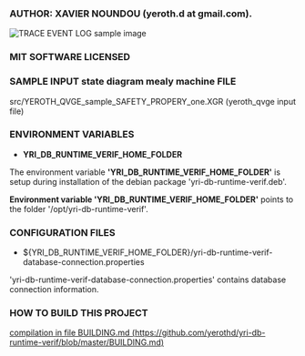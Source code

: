 
### AUTHOR: XAVIER NOUNDOU (yeroth.d at gmail.com).


![TRACE EVENT LOG sample image](https://github.com/yerothd/yri-db-runtime-verif/blob/master/YRI_QVGE_example_event_log_TRACE.png?raw=true)


### MIT SOFTWARE LICENSED


### SAMPLE INPUT state diagram mealy machine FILE

src/YEROTH_QVGE_sample_SAFETY_PROPERY_one.XGR (yeroth_qvge input file)


### ENVIRONMENT VARIABLES
  *  **YRI_DB_RUNTIME_VERIF_HOME_FOLDER**
 
The environment variable **'YRI_DB_RUNTIME_VERIF_HOME_FOLDER'**
is setup during installation of the debian package
'yri-db-runtime-verif.deb'.

**Environment variable 'YRI_DB_RUNTIME_VERIF_HOME_FOLDER'**
points to the folder '/opt/yri-db-runtime-verif'.



### CONFIGURATION FILES
  * ${YRI_DB_RUNTIME_VERIF_HOME_FOLDER}/yri-db-runtime-verif-database-connection.properties

'yri-db-runtime-verif-database-connection.properties' contains 
database connection information.



### HOW TO BUILD THIS PROJECT

[compilation in file BUILDING.md (https://github.com/yerothd/yri-db-runtime-verif/blob/master/BUILDING.md)](https://github.com/yerothd/yri-db-runtime-verif/blob/master/BUILDING.md)


